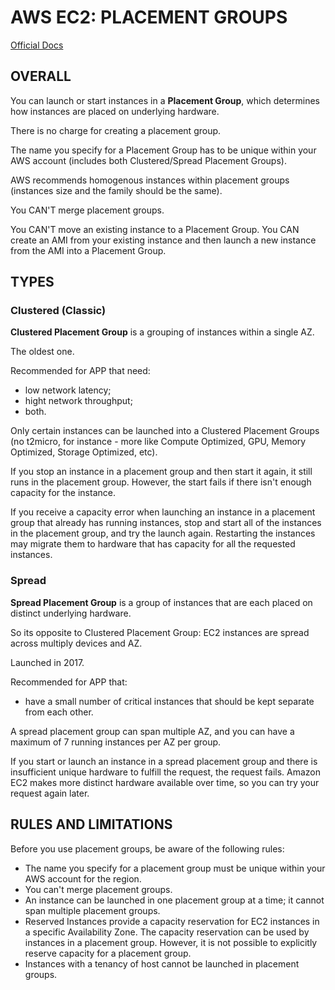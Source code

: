 # AWS EC2: PLACEMENT GROUPS

[Official Docs](https://docs.aws.amazon.com/AWSEC2/latest/UserGuide/placement-groups.html)

## OVERALL

You can launch or start instances in a **Placement Group**, which determines how instances are placed on underlying hardware.

There is no charge for creating a placement group.

The name you specify for a Placement Group has to be unique within your AWS account (includes both Clustered/Spread Placement Groups).

AWS recommends homogenous instances within placement groups (instances size and the family should be the same).

You CAN'T merge placement groups.

You CAN'T move an existing instance to a Placement Group. You CAN create an AMI from your existing instance and then launch a new instance from the AMI into a Placement Group.



## TYPES

### Clustered (Classic)

**Clustered Placement Group** is a grouping of instances within a single AZ. 

The oldest one.

Recommended for APP that need:
  - low network latency;
  - hight network throughput;
  - both.
  
Only certain instances can be launched into a Clustered Placement Groups (no t2micro, for instance - more like Compute Optimized, GPU, Memory Optimized, Storage Optimized, etc).

If you stop an instance in a placement group and then start it again, it still runs in the placement group. However, the start fails if there isn't enough capacity for the instance.

If you receive a capacity error when launching an instance in a placement group that already has running instances, stop and start all of the instances in the placement group, and try the launch again. Restarting the instances may migrate them to hardware that has capacity for all the requested instances.



### Spread

**Spread Placement Group** is a group of instances that are each placed on distinct underlying hardware.

So its opposite to Clustered Placement Group: EC2 instances are spread across multiply devices and AZ.

Launched in 2017.

Recommended for APP that:
  - have a small number of critical instances that should be kept separate from each other.

A spread placement group can span multiple AZ, and you can have a maximum of 7 running instances per AZ per group.

If you start or launch an instance in a spread placement group and there is insufficient unique hardware to fulfill the request, the request fails. Amazon EC2 makes more distinct hardware available over time, so you can try your request again later. 


## RULES AND LIMITATIONS

Before you use placement groups, be aware of the following rules:
  - The name you specify for a placement group must be unique within your AWS account for the region.
  - You can't merge placement groups.
  - An instance can be launched in one placement group at a time; it cannot span multiple placement groups.
  - Reserved Instances provide a capacity reservation for EC2 instances in a specific Availability Zone. The capacity reservation can be used by instances in a placement group. However, it is not possible to explicitly reserve capacity for a placement group.
  - Instances with a tenancy of host cannot be launched in placement groups.
























